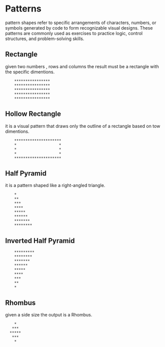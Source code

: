 # Patterns
pattern shapes refer to specific arrangements of characters, numbers, or symbols generated by code to form recognizable visual designs. These patterns are commonly used as exercises to practice logic, control structures, and problem-solving skills.

## Rectangle
given two numbers , rows and columns the result must be a rectangle with the specific dimentions.

```    
    ****************
    ****************
    ****************
    ****************
    ****************

```

## Hollow Rectangle
it is a visual pattern that draws only the outline of a rectangle based on tow dimentions.

```        
    *********************
    *                   *
    *                   *   
    *                   *
    *********************
```

## Half Pyramid
it is a pattern shaped like a right-angled triangle.

```
    *
    **
    ***
    ****
    *****
    ******
    *******
    ********

```
## Inverted Half Pyramid

```
    *********
    ********
    *******
    ******
    *****
    ****
    ***
    **
    *

```


## Rhombus
given a side size the output is a Rhombus.

```
    *
   ***
  *****
   ***
    *

```